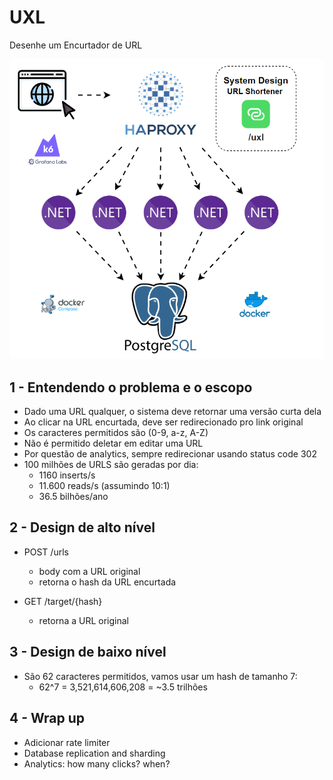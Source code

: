 # UXL

Desenhe um Encurtador de URL

<img src="./uxl.gif" width="600" style="border-radius: 6px">

## 1 - Entendendo o problema e o escopo

- Dado uma URL qualquer, o sistema deve retornar uma versão curta dela
- Ao clicar na URL encurtada, deve ser redirecionado pro link original
- Os caracteres permitidos são (0-9, a-z, A-Z)
- Não é permitido deletar em editar uma URL
- Por questão de analytics, sempre redirecionar usando status code 302
- 100 milhões de URLS são geradas por dia:
    - 1160 inserts/s
    - 11.600 reads/s (assumindo 10:1)
    - 36.5 bilhões/ano

## 2 - Design de alto nível

- POST /urls
    - body com a URL original
    - retorna o hash da URL encurtada

- GET /target/{hash}
    - retorna a URL original

## 3 - Design de baixo nível

- São 62 caracteres permitidos, vamos usar um hash de tamanho 7:
    - 62^7 = 3,521,614,606,208 = ~3.5 trilhões

## 4 - Wrap up

- Adicionar rate limiter
- Database replication and sharding
- Analytics: how many clicks? when?
